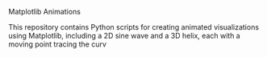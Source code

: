 Matplotlib Animations

This repository contains Python scripts for creating animated visualizations using Matplotlib, including a 2D sine wave and a 3D helix, each with a moving point tracing the curv